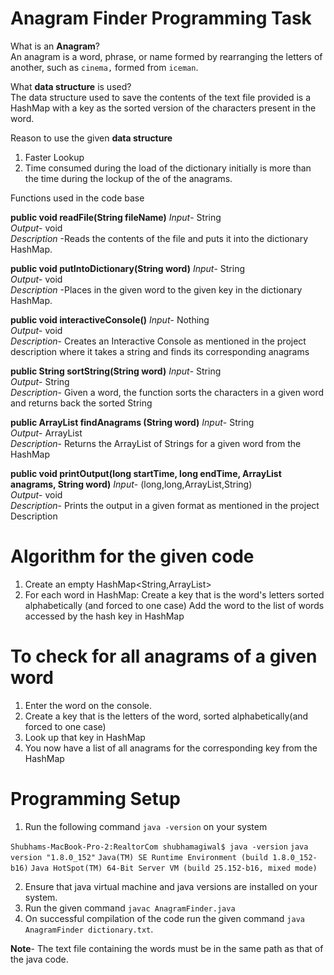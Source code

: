 # Anagram Finder Programming Task

What is an **Anagram**?<br>
An anagram is a word, phrase, or name formed by rearranging the letters of another, such as `cinema,` formed from `iceman`.

What **data structure** is used?<br>
 The data structure used to save the contents of the text file provided is a HashMap with a key as the sorted version of the characters present in the word.

Reason to use the given  **data structure**
1. Faster Lookup
2. Time consumed during the load  of the dictionary initially is more than the time  during the lockup of the of the anagrams.

Functions used in the code base

**public void readFile(String fileName)**
*Input*- String <br>
*Output*- void<br>
*Description* -Reads the contents of the file and puts it into the dictionary HashMap.

**public void putIntoDictionary(String word)**
*Input*- String<br>
*Output*- void<br>
*Description* -Places in the given word to the given key in the dictionary HashMap.

**public void interactiveConsole()**
*Input*- Nothing<br>
*Output*- void<br>
*Description*- Creates an Interactive Console as mentioned in the project description where it takes a string and finds its corresponding anagrams

**public String sortString(String word)**
*Input*- String<br>
*Output*- String<br>
*Description*- Given a word, the function sorts the characters in a given word and returns back the sorted String

**public ArrayList<String> findAnagrams (String word)**
*Input*- String<br>
*Output*- ArrayList<String><br>
*Description*- Returns the ArrayList of Strings for a given word from the HashMap

**public void printOutput(long startTime, long endTime, ArrayList<String>  anagrams, String word)**
*Input*- (long,long,ArrayList<String>,String)<br>
*Output*- void<br>
*Description*- Prints the output in a given format as mentioned in the project Description

# Algorithm for the given code

1. Create an empty HashMap<String,ArrayList<String>>
2. For each word in HashMap:
  Create a key that is the word's letters sorted alphabetically (and forced to one case)
  Add the word to the list of words accessed by the hash key in HashMap

# To check for all anagrams of a given word
1. Enter the word on the console.
2. Create a key that is the letters of the word, sorted alphabetically(and forced to one case)
3. Look up that key in HashMap
4. You now have a list of all anagrams for the corresponding key from the HashMap

# Programming Setup

1. Run the following command `java -version` on your system

`Shubhams-MacBook-Pro-2:RealtorCom shubhamagiwal$ java -version`
`java version "1.8.0_152"`
`Java(TM) SE Runtime Environment (build 1.8.0_152-b16)`
`Java HotSpot(TM) 64-Bit Server VM (build 25.152-b16, mixed mode)`

2. Ensure that java virtual machine and java versions are installed on your system.
3. Run the given command `javac AnagramFinder.java`
4. On successful compilation of the code run the given command `java AnagramFinder dictionary.txt`.

**Note**- The text file containing the words must be in the same path as that of the java code.
